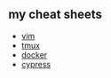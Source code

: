 ## my cheat sheets

* [vim](vim/README.md)
* [tmux](tmux/README.md)
* [docker](docker.io/README.md)
* [cypress](cypress.io/README.md)
